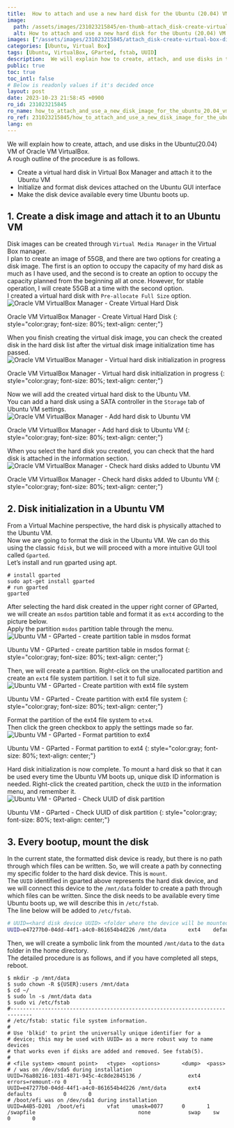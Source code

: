 ```yaml
---
title:  How to attach and use a new hard disk for the Ubuntu (20.04) VM in Oracle VM VirtualBox
image:
  path: /assets/images/231023215845/en-thumb-attach_disk-create-virtual-box-disk-image.png
  alt: How to attach and use a new hard disk for the Ubuntu (20.04) VM in Oracle VM VirtualBox
images: ["/assets/images/231023215845/attach_disk-create-virtual-box-disk-image.png", "/assets/images/231023215845/attach_disk-virtual-box-media-image.png", "/assets/images/231023215845/attach_disk-choose-disk.png", "/assets/images/231023215845/attach_disk-attached-disk-image.png", "/assets/images/231023215845/attach_disk-create-partition-table.png", "/assets/images/231023215845/attach_disk-create-partition.png", "/assets/images/231023215845/attach_disk-format-disk.png", "/assets/images/231023215845/attach_disk-disk-uuid.png"]
categories: [Ubuntu, Virtual Box]
tags: [Ubuntu, VirtualBox, GParted, fstab, UUID]
description:  We will explain how to create, attach, and use disks in the Ubuntu(20.04) VM of Oracle VM VirtualBox. A rough outline of the procedure is as follows.
public: true
toc: true
toc_intl: false
# Below is readonly values if it's decided once
layout: post
date: 2023-10-23 21:58:45 +0900
ro_id: 231023215845
ro_name: how_to_attach_and_use_a_new_disk_image_for_the_ubuntu_20.04_vm_in_oracle_vm_virtualbox
ro_ref: 231023215845/how_to_attach_and_use_a_new_disk_image_for_the_ubuntu_20.04_vm_in_oracle_vm_virtualbox
lang: en
---
```

We will explain how to create, attach, and use disks in the Ubuntu(20.04) VM of Oracle VM VirtualBox.  
A rough outline of the procedure is as follows.  
- Create a virtual hard disk in Virtual Box Manager and attach it to the Ubuntu VM
- Initialize and format disk devices attached on the Ubuntu GUI interface
- Make the disk device available every time Ubuntu boots up.

## 1. Create a disk image and attach it to an Ubuntu VM
Disk images can be created through `Virtual Media Manager` in the Virtual Box manager.  
I plan to create an image of 55GB, and there are two options for creating a disk image. The first is an option to occupy the capacity of my hard disk as much as I have used, and the second is to create an option to occupy the capacity planned from the beginning all at once. However, for stable operation, I will create 55GB at a time with the second option.  
I created a virtual hard disk with `Pre-allocate Full Size` option.  
![ Oracle VM VirtualBox Manager - Create Virtual Hard Disk](/assets/images/231023215845/attach_disk-create-virtual-box-disk-image.png)  

Oracle VM VirtualBox Manager - Create Virtual Hard Disk
{: style="color:gray; font-size: 80%; text-align: center;"}

When you finish creating the virtual disk image, you can check the created disk in the hard disk list after the virtual disk image initialization time has passed.  
![Oracle VM VirtualBox Manager - Virtual hard disk initialization in progress](/assets/images/231023215845/attach_disk-virtual-box-media-image.png)  

Oracle VM VirtualBox Manager - Virtual hard disk initialization in progress
{: style="color:gray; font-size: 80%; text-align: center;"}

Now we will add the created virtual hard disk to the Ubuntu VM.  
You can add a hard disk using a SATA controller in the `Storage` tab of Ubuntu VM settings.  
![Oracle VM VirtualBox Manager - Add hard disk to Ubuntu VM](/assets/images/231023215845/attach_disk-choose-disk.png)  

Oracle VM VirtualBox Manager - Add hard disk to Ubuntu VM
{: style="color:gray; font-size: 80%; text-align: center;"}

When you select the hard disk you created, you can check that the hard disk is attached in the information section.  
![Oracle VM VirtualBox Manager - Check hard disks added to Ubuntu VM](/assets/images/231023215845/attach_disk-attached-disk-image.png)  

Oracle VM VirtualBox Manager - Check hard disks added to Ubuntu VM
{: style="color:gray; font-size: 80%; text-align: center;"}

## 2. Disk initialization in a Ubuntu VM
From a Virtual Machine perspective, the hard disk is physically attached to the Ubuntu VM.  
Now we are going to format the disk in the Ubuntu VM. We can do this using the classic `fdisk`, but we will proceed with a more intuitive GUI tool called `Gparted`.  
Let’s install and run gparted using apt.  

```shell
# install gparted
sudo apt-get install gparted
# run gparted
gparted
```
After selecting the hard disk created in the upper right corner of GParted, we will create an `msdos` partition table and format it as `ext4` according to the picture below.  
Apply the partition `msdos` partition table through the menu.  
![Ubuntu VM - GParted - create partition table in msdos format](/assets/images/231023215845/attach_disk-create-partition-table.png)  

Ubuntu VM - GParted - create partition table in msdos format
{: style="color:gray; font-size: 80%; text-align: center;"}

Then, we will create a partition. Right-click on the unallocated partition and create an `ext4` file system partition. I set it to full size.  
![Ubuntu VM - GParted - Create partition with ext4 file system](/assets/images/231023215845/attach_disk-create-partition.png)  

Ubuntu VM - GParted - Create partition with ext4 file system
{: style="color:gray; font-size: 80%; text-align: center;"}

Format the partition of the ext4 file system to `etx4`.  
Then click the green checkbox to apply the settings made so far.  
![Ubuntu VM - GParted - Format partition to ext4](/assets/images/231023215845/attach_disk-format-disk.png)  

Ubuntu VM - GParted - Format partition to ext4
{: style="color:gray; font-size: 80%; text-align: center;"}

Hard disk initialization is now complete. To mount a hard disk so that it can be used every time the Ubuntu VM boots up, unique disk ID information is needed. Right-click the created partition, check the `UUID` in the information menu, and remember it.  
![Ubuntu VM - GParted - Check UUID of disk partition](/assets/images/231023215845/attach_disk-disk-uuid.png)  

Ubuntu VM - GParted - Check UUID of disk partition
{: style="color:gray; font-size: 80%; text-align: center;"}

## 3. Every bootup, mount the disk
In the current state, the formatted disk device is ready, but there is no path through which files can be written. So, we will create a path by connecting my specific folder to the hard disk device. This is `mount`.  
The `UUID` identified in gparted above represents the hard disk device, and we will connect this device to the `/mnt/data` folder to create a path through which files can be written. Since the disk needs to be available every time Ubuntu boots up, we will describe this in `/etc/fstab`.  
The line below will be added to `/etc/fstab`.  

```bash
# UUID=<hard disk device UUID> <folder where the device will be mounted> ext4    defaults          0       0 
UUID=e47277b0-04dd-44f1-a4c0-861654b4d226 /mnt/data       ext4    defaults          0       0 
```
Then, we will create a symbolic link from the mounted `/mnt/data` to the `data` folder in the home directory.  
The detailed procedure is as follows, and if you have completed all steps, reboot.  

```shell
$ mkdir -p /mnt/data
$ sudo chown -R ${USER}:users /mnt/data
$ cd ~/
$ sudo ln -s /mnt/data data
$ sudo vi /etc/fstab  
#-----------------------------------------------------------------------------
# /etc/fstab: static file system information.
#
# Use 'blkid' to print the universally unique identifier for a
# device; this may be used with UUID= as a more robust way to name devices
# that works even if disks are added and removed. See fstab(5).
#
# <file system> <mount point>   <type>  <options>       <dump>  <pass>
# / was on /dev/sda5 during installation
UUID=76a80216-1031-4871-945c-4c8de2845136 /               ext4    errors=remount-ro 0       1
UUID=e47277b0-04dd-44f1-a4c0-861654b4d226 /mnt/data       ext4    defaults          0       0 
# /boot/efi was on /dev/sda1 during installation
UUID=A4B5-D201  /boot/efi       vfat    umask=0077      0       1
/swapfile                                 none            swap    sw              0       0
```
